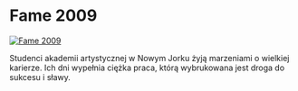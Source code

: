 Fame 2009 
=============
[![Fame 2009 ](http://vidos.pl/images/player.gif)](http://vidos.pl/fame-2009)

 Studenci akademii artystycznej w Nowym Jorku żyją marzeniami o wielkiej karierze. Ich dni wypełnia ciężka praca, którą wybrukowana jest droga do sukcesu i sławy.
